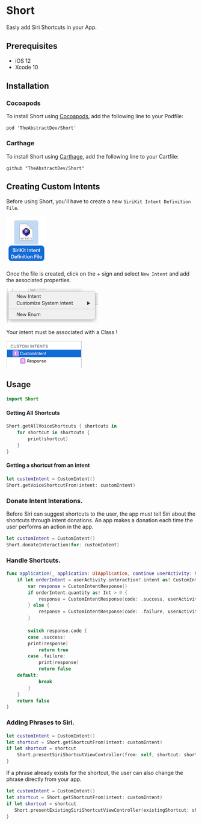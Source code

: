 # Short
Easly add Siri Shortcuts in your App. 

## Prerequisites
- iOS 12
- Xcode 10

## Installation

### Cocoapods
To install Short using [Cocoapods](http://cocoapods.org), add the following line to your Podfile:

```
pod 'TheAbstractDev/Short'
```

### Carthage
To install Short using [Carthage](https://github.com/Carthage/Carthage), add the following line to your Cartfile:

```
github "TheAbstractDev/Short"
```

## Creating Custom Intents
Before using Short, you'll have to create a new `SiriKit Intent Definition File`.

![](Screenshots/1.png)

Once the file is created, click on the + sign and select `New Intent` and add the associated properties.

![](Screenshots/2.png)

Your intent must be associated with a Class !

![](Screenshots/3.png)

## Usage

```swift
import Short
```

#### Getting All Shortcuts
```swift
Short.getAllVoiceShortcuts { shortcuts in
    for shortcut in shortcuts {
        print(shortcut)
    }
}
```

#### Getting a shortcut from an intent
```swift
let customIntent = CustomIntent()
Short.getVoiceShortcutFrom(intent: customIntent) 
```

### Donate Intent Interations.
Before Siri can suggest shortcuts to the user, the app must tell Siri about the shortcuts through intent donations. An app makes a donation each time the user performs an action in the app.

```swift
let customIntent = CustomIntent()
Short.donateInteraction(for: customIntent)
```

### Handle Shortcuts.
```swift
func application(_ application: UIApplication, continue userActivity: NSUserActivity, restorationHandler: @escaping ([UIUserActivityRestoring]?) -> Void) -> Bool {
    if let orderIntent = userActivity.interaction?.intent as? CustomIntent {
        var response = CustomIntentResponse()
        if orderIntent.quantity as! Int > 0 {
            response = CustomIntentResponse(code: .success, userActivity: nil)
        } else {
            response = CustomIntentResponse(code: .failure, userActivity: nil)
        }
        
        switch response.code {
        case .success:
	    print(response)
            return true
        case .failure:
            print(response)
            return false
	default:
            break
        }
    }
    return false
}
```

### Adding Phrases to Siri.
``` swift
let customIntent = CustomIntent()
let shortcut = Short.getShortcutFrom(intent: customIntent)
if let shortcut = shortcut 
    Short.presentSiriShortcutViewController(from: self, shortcut: shortcut)
}
```

If a phrase already exists for the shortcut, the user can also change the phrase directly from your app.

```swift
let customIntent = CustomIntent()
let shortcut = Short.getShortcutFrom(intent: customIntent)
if let shortcut = shortcut 
   Short.presentExistingSiriShortcutViewController(existingShortcut: shortcut)
}
```
